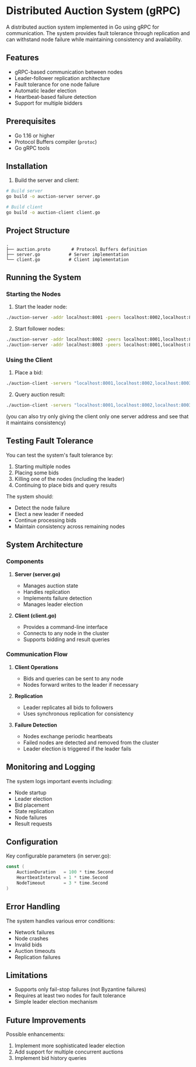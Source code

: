 # Distributed Auction System (gRPC)

A distributed auction system implemented in Go using gRPC for communication. The system provides fault tolerance through replication and can withstand node failure while maintaining consistency and availability.

## Features

- gRPC-based communication between nodes
- Leader-follower replication architecture
- Fault tolerance for one node failure
- Automatic leader election
- Heartbeat-based failure detection
- Support for multiple bidders

## Prerequisites

- Go 1.16 or higher
- Protocol Buffers compiler (`protoc`)
- Go gRPC tools

## Installation

1. Build the server and client:

```zsh
# Build server
go build -o auction-server server.go

# Build client
go build -o auction-client client.go
```

## Project Structure

```
.
├── auction.proto        # Protocol Buffers definition
├── server.go           # Server implementation
└── client.go           # Client implementation
```

## Running the System

### Starting the Nodes

1. Start the leader node:
```zsh
./auction-server -addr localhost:8001 -peers localhost:8002,localhost:8003
```

2. Start follower nodes:
```zsh
./auction-server -addr localhost:8002 -peers localhost:8001,localhost:8003
./auction-server -addr localhost:8003 -peers localhost:8001,localhost:8002
```

### Using the Client

1. Place a bid:
```zsh
./auction-client -servers "localhost:8001,localhost:8002,localhost:8003" -action bid -amount 100 -bidder user1
```

2. Query auction result:
```zsh
./auction-client -servers "localhost:8001,localhost:8002,localhost:8003" -action result
```

(you can also try only giving the client only one server address and see that it maintains consistency)

## Testing Fault Tolerance

You can test the system's fault tolerance by:

1. Starting multiple nodes
2. Placing some bids
3. Killing one of the nodes (including the leader)
4. Continuing to place bids and query results

The system should:
- Detect the node failure
- Elect a new leader if needed
- Continue processing bids
- Maintain consistency across remaining nodes

## System Architecture

### Components

1. **Server (server.go)**
   - Manages auction state
   - Handles replication
   - Implements failure detection
   - Manages leader election

2. **Client (client.go)**
   - Provides a command-line interface
   - Connects to any node in the cluster
   - Supports bidding and result queries

### Communication Flow

1. **Client Operations**
   - Bids and queries can be sent to any node
   - Nodes forward writes to the leader if necessary

2. **Replication**
   - Leader replicates all bids to followers
   - Uses synchronous replication for consistency

3. **Failure Detection**
   - Nodes exchange periodic heartbeats
   - Failed nodes are detected and removed from the cluster
   - Leader election is triggered if the leader fails

## Monitoring and Logging

The system logs important events including:
- Node startup
- Leader election
- Bid placement
- State replication
- Node failures
- Result requests

## Configuration

Key configurable parameters (in server.go):
```go
const (
    AuctionDuration   = 100 * time.Second
    HeartbeatInterval = 1 * time.Second
    NodeTimeout       = 3 * time.Second
)
```

## Error Handling

The system handles various error conditions:
- Network failures
- Node crashes
- Invalid bids
- Auction timeouts
- Replication failures

## Limitations

- Supports only fail-stop failures (not Byzantine failures)
- Requires at least two nodes for fault tolerance
- Simple leader election mechanism

## Future Improvements

Possible enhancements:
1. Implement more sophisticated leader election
2. Add support for multiple concurrent auctions
3. Implement bid history queries